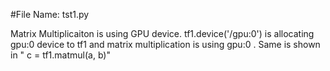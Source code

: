
 #File Name:  tst1.py 
 
 Matrix Multiplicaiton is using GPU device. 
 tf1.device('/gpu:0') is  allocating gpu:0 device to tf1 and   matrix multiplication is using  gpu:0 .  Same is shown in " c = tf1.matmul(a, b)" 
